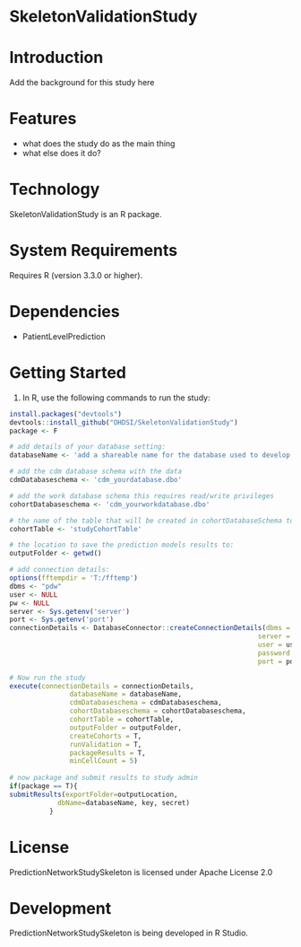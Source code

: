 SkeletonValidationStudy
======================

  Introduction
============
  Add the background for this study here


Features
========
  - what does the study do as the main thing
  - what else does it do?

Technology
==========
  SkeletonValidationStudy is an R package.

System Requirements
===================
  Requires R (version 3.3.0 or higher).

Dependencies
============
  * PatientLevelPrediction

Getting Started
===============
  1. In R, use the following commands to run the study:

  ```r
install.packages("devtools")
devtools::install_github("OHDSI/SkeletonValidationStudy")
package <- F

# add details of your database setting:
databaseName <- 'add a shareable name for the database used to develop the models'

# add the cdm database schema with the data
cdmDatabaseschema <- 'cdm_yourdatabase.dbo'

# add the work database schema this requires read/write privileges 
cohortDatabaseschema <- 'cdm_yourworkdatabase.dbo'

# the name of the table that will be created in cohortDatabaseSchema to hold the cohorts
cohortTable <- 'studyCohortTable'

# the location to save the prediction models results to:
outputFolder <- getwd()

# add connection details:
options(fftempdir = 'T:/fftemp')
dbms <- "pdw"
user <- NULL
pw <- NULL
server <- Sys.getenv('server')
port <- Sys.getenv('port')
connectionDetails <- DatabaseConnector::createConnectionDetails(dbms = dbms,
                                                                server = server,
                                                                user = user,
                                                                password = pw,
                                                                port = port)

# Now run the study
execute(connectionDetails = connectionDetails,
                 databaseName = databaseName,
                 cdmDatabaseschema = cdmDatabaseschema,
                 cohortDatabaseschema = cohortDatabaseschema,
                 cohortTable = cohortTable,
                 outputFolder = outputFolder,
                 createCohorts = T,
                 runValidation = T,
                 packageResults = T,
                 minCellCount = 5)
                 
# now package and submit results to study admin 
if(package == T){
submitResults(exportFolder=outputLocation,
              dbName=databaseName, key, secret)
            }


```

License
=======
  PredictionNetworkStudySkeleton is licensed under Apache License 2.0

Development
===========
  PredictionNetworkStudySkeleton is being developed in R Studio.

